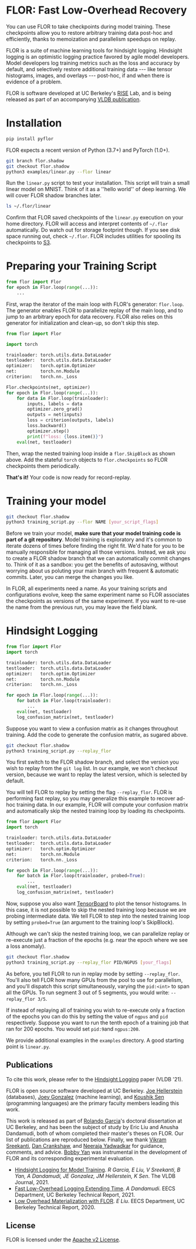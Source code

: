 <!-- ![Travis](https://travis-ci.com/ucbrise/flor.svg?branch=master)
![Python37](https://img.shields.io/badge/python-3.7-blue.svg)
[![](https://badge.fury.io/py/pyflor.svg)](https://pypi.org/project/pyflor/)
[![codecov](https://codecov.io/gh/ucbrise/flor/branch/master/graph/badge.svg)](https://codecov.io/gh/ucbrise/flor)
 -->

FLOR: Fast Low-Overhead Recovery
================================

You can use FLOR to take checkpoints during model training.
These checkpoints allow you to restore arbitrary training data post-hoc and efficiently,
thanks to memoization and parallelism speedups on replay.

FLOR is a suite of machine learning tools for hindsight logging.
Hindsight logging is an optimistic logging practice favored by agile model developers. 
Model developers log training metrics such as the loss and accuracy by default, 
and selectively restore additional training data --- like tensor histograms, images, and overlays --- post-hoc, 
if and when there is evidence of a problem. 

FLOR is software developed at UC Berkeley's [RISE](https://rise.cs.berkeley.edu/) Lab, 
and is being released as part of an accompanying [VLDB publication](http://www.vldb.org/pvldb/vol14/p682-garcia.pdf).

# Installation

```bash
pip install pyflor
```
FLOR expects a recent version of Python (3.7+) and PyTorch (1.0+).

```bash
git branch flor.shadow
git checkout flor.shadow
python3 examples/linear.py --flor linear
```
Run the ``linear.py`` script to test your installation. 
This script will train a small linear model on MNIST.
Think of it as a ''hello world'' of deep learning.
We will cover FLOR shadow branches later.

```bash
ls ~/.flor/linear
```
Confirm that FLOR saved checkpoints of the ``linear.py`` execution on your home directory.
FLOR will access and interpret contents of ``~/.flor`` automatically. 
Do watch out for storage footprint though. 
If you see disk space running out, check ``~/.flor``.
FLOR includes utilities for spooling its checkpoints to [S3](https://aws.amazon.com/s3).

# Preparing your Training Script

```python
from flor import Flor
for epoch in Flor.loop(range(...)):
    ...
```

First, wrap the iterator of the main loop with FLOR's generator: ``flor.loop``. 
The generator enables FLOR to parallelize replay of the main loop,
and to jump to an arbitrary epoch for data recovery.
FLOR also relies on this generator for initialization and clean-up, so don't skip this step.

```python
from flor import Flor

import torch

trainloader: torch.utils.data.DataLoader
testloader:  torch.utils.data.DataLoader
optimizer:   torch.optim.Optimizer
net:         torch.nn.Module
criterion:   torch.nn._Loss

Flor.checkpoints(net, optimizer)
for epoch in Flor.loop(range(...)):
    for data in Flor.loop(trainloader):
        inputs, labels = data
        optimizer.zero_grad()
        outputs = net(inputs)
        loss = criterion(outputs, labels)
        loss.backward()
        optimizer.step()
        print(f"loss: {loss.item()}")
    eval(net, testloader)
```

Then, wrap the nested training loop inside a ``flor.SkipBlock`` as shown above.
Add the stateful ``torch`` objects to ``flor.checkpoints`` so FLOR checkpoints them periodically.  

**That's it!** Your code is now ready for record-replay.

# Training your model

```bash
git checkout flor.shadow
python3 training_script.py --flor NAME [your_script_flags]
```

Before we train your model, 
**make sure that your model training code is part of a git repository**.
Model training is exploratory and it's common to iterate dozens of times
before finding the right fit.
We'd hate for you to be manually responsible for managing all those versions.
Instead, we ask you to create a FLOR shadow branch
that we can automatically commit changes to.
Think of it as a sandbox: you get the benefits of autosaving,
without worrying about us poluting your main branch with frequent & automatic commits.
Later, you can merge the changes you like.

In FLOR, all experiments need a name. 
As your training scripts and configurations evolve,
keep the same experiment name so FLOR 
associates the checkpoints as versions of the same experiment.
If you want to re-use the name from the previous run, 
you may leave the field blank.

# Hindsight Logging

```python
from flor import Flor
import torch

trainloader: torch.utils.data.DataLoader
testloader:  torch.utils.data.DataLoader
optimizer:   torch.optim.Optimizer
net:         torch.nn.Module
criterion:   torch.nn._Loss

for epoch in Flor.loop(range(...)):
    for batch in Flor.loop(trainloader):
        ...
    eval(net, testloader)
    log_confusion_matrix(net, testloader)
```

Suppose you want to view a confusion matrix as it changes
throughout training.
Add the code to generate the confusion matrix, as sugared above.

```bash
git checkout flor.shadow
python3 training_script.py --replay_flor
```

You first switch to the FLOR shadow branch,
and select the version you wish to replay
from the `git log` list. 
In our example, we won't checkout version,
because we want to replay the latest version,
which is selected by default.

You will tell FLOR to replay by setting the flag ``--replay_flor``. 
FLOR is performing fast replay, so you may generalize this
example to recover ad-hoc training data.
In our example, FLOR will compute your confusion matrix 
and automatically skip the nested training loop 
by loading its checkpoints.

```python
from flor import Flor
import torch

trainloader: torch.utils.data.DataLoader
testloader:  torch.utils.data.DataLoader
optimizer:   torch.optim.Optimizer
net:         torch.nn.Module
criterion:   torch.nn._Loss

for epoch in Flor.loop(range(...)):
    for batch in Flor.loop(trainloader, probed=True):
        ...
    eval(net, testloader)
    log_confusion_matrix(net, testloader)
```

Now, suppose you also want [TensorBoard](https://www.tensorflow.org/tensorboard)
to plot the tensor histograms.
In this case, it is not possible to skip the nested training loop
because we are probing intermediate data.
We tell FLOR to step into the nested training loop by setting ``probed=True`` 
(an argument to the training loop's SkipBlock).

Although we can't skip the nested training loop, we can parallelize replay or
re-execute just a fraction of the epochs (e.g. near the epoch where we see a loss anomaly).

```bash
git checkout flor.shadow
python3 training_script.py --replay_flor PID/NGPUS [your_flags]
```

As before, you tell FLOR to run in replay mode by setting ``--replay_flor``.
You'll also tell FLOR how many GPUs from the pool to use for parallelism,
and you'll dispatch this script simultaneously, varying the ``pid:<int>``
to span all the GPUs. To run segment 3 out of 5 segments, you would write: ``--replay_flor 3/5``.

If instead of replaying all of training you wish to re-execute only a fraction of the epochs
you can do this by setting the value of ``ngpus`` and ``pid`` respectively.
Suppose you want to run the tenth epoch of a training job that ran for 200 epochs. You would set
``pid:9``and ``ngpus:200``.

We provide additional examples in the ``examples`` directory. A good starting point is ``linear.py``. 

## Publications

To cite this work, please refer to the [Hindsight Logging](http://www.vldb.org/pvldb/vol14/p682-garcia.pdf) paper (VLDB '21).

FLOR is open source software developed at UC Berkeley. 
[Joe Hellerstein](https://dsf.berkeley.edu/jmh/) (databases), [Joey Gonzalez](http://people.eecs.berkeley.edu/~jegonzal/) (machine learning), and [Koushik Sen](https://people.eecs.berkeley.edu/~ksen) (programming languages) 
are the primary faculty members leading this work.

This work is released as part of [Rolando Garcia](https://rlnsanz.github.io/)'s doctoral dissertation at UC Berkeley,
and has been the subject of study by Eric Liu and Anusha Dandamudi, 
both of whom completed their master's theses on FLOR.
Our list of publications are reproduced below.
Finally, we thank [Vikram Sreekanti](https://www.vikrams.io/), [Dan Crankshaw](https://dancrankshaw.com/), and [Neeraja Yadwadkar](https://cs.stanford.edu/~neeraja/) for guidance, comments, and advice.
[Bobby Yan](https://bobbyy.org/) was instrumental in the development of FLOR and its corresponding experimental evaluation.

* [Hindsight Logging for Model Training](http://www.vldb.org/pvldb/vol14/p682-garcia.pdf). _R Garcia, E Liu, V Sreekanti, B Yan, A Dandamudi, JE Gonzalez, JM Hellerstein, K Sen_. The VLDB Journal, 2021.
* [Fast Low-Overhead Logging Extending Time](https://www2.eecs.berkeley.edu/Pubs/TechRpts/2021/EECS-2021-117.html). _A Dandamudi_. EECS Department, UC Berkeley Technical Report, 2021.
* [Low Overhead Materialization with FLOR](https://www2.eecs.berkeley.edu/Pubs/TechRpts/2020/EECS-2020-79.html). _E Liu_. EECS Department, UC Berkeley Technical Report, 2020. 


## License
FLOR is licensed under the [Apache v2 License](https://www.apache.org/licenses/LICENSE-2.0).
